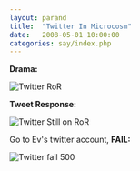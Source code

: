 ```yaml
---
layout: parand
title:  "Twitter In Microcosm"
date:   2008-05-01 10:00:00
categories: say/index.php
---
```

**Drama:**

![Twitter RoR](http://farm3.static.flickr.com/2075/2458875400_c989167115_o.png)

**Tweet Response:**

![Twitter Still on RoR](http://farm3.static.flickr.com/2069/2458046225_99a23ae1a9_o.png)

Go to Ev's twitter account, **FAIL:**

![Twitter fail 500](http://farm4.static.flickr.com/3044/2458046953_d2795380d9_o.png)
